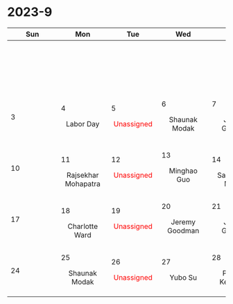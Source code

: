 # 2023-9

|<div style='width:100px'>Sun</div>|<div style='width:100px'>Mon</div>|<div style='width:100px'>Tue</div>|<div style='width:100px'>Wed</div>|<div style='width:100px'>Thu</div>|<div style='width:100px'>Fri</div>|<div style='width:100px'>Sat</div>|
|:-:|:-:|:-:|:-:|:-:|:-:|:-:|
|<br/><br/> |<br/><br/> |<br/><br/> |<br/><br/> |<br/><br/> |<p align='left'>1</p>Jeremy Goodman<br/><br/>|<p align='left'>2</p>|
|<p align='left'>3</p>|<p align='left'>4</p>Labor Day<br/><br/>|<p align='left'>5</p><span style='color:red'>Unassigned</span><br/><br/>|<p align='left'>6</p>Shaunak Modak<br/><br/>|<p align='left'>7</p>Jenny Greene<br/><br/>|<p align='left'>8</p>Michael Strauss<br/><br/>|<p align='left'>9</p>|
|<p align='left'>10</p>|<p align='left'>11</p>Rajsekhar<br/> Mohapatra|<p align='left'>12</p><span style='color:red'>Unassigned</span><br/><br/>|<p align='left'>13</p>Minghao Guo<br/><br/>|<p align='left'>14</p>Sanghyuk<br/> Moon|<p align='left'>15</p>Ivanna Escala<br/><br/>|<p align='left'>16</p>|
|<p align='left'>17</p>|<p align='left'>18</p>Charlotte<br/> Ward|<p align='left'>19</p><span style='color:red'>Unassigned</span><br/><br/>|<p align='left'>20</p>Jeremy Goodman<br/><br/>|<p align='left'>21</p>Jenny Greene<br/><br/>|<p align='left'>22</p>Michael Strauss<br/><br/>|<p align='left'>23</p>|
|<p align='left'>24</p>|<p align='left'>25</p>Shaunak Modak<br/><br/>|<p align='left'>26</p><span style='color:red'>Unassigned</span><br/><br/>|<p align='left'>27</p>Yubo Su<br/><br/>|<p align='left'>28</p>Philipp Kempski<br/><br/>|<p align='left'>29</p>Ankan Sur<br/><br/>|<p align='left'>30</p>|
